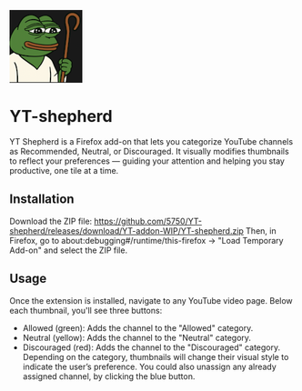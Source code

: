 ![YT Shepherd Icon](icons/pasterz-128.png)

# YT-shepherd
YT Shepherd is a Firefox add-on that lets you categorize YouTube channels as Recommended, Neutral, or Discouraged. It visually modifies thumbnails to reflect your preferences — guiding your attention and helping you stay productive, one tile at a time.

## Installation
Download the ZIP file: https://github.com/5750/YT-shepherd/releases/download/YT-addon-WIP/YT-shepherd.zip
Then, in Firefox, go to about:debugging#/runtime/this-firefox -> "Load Temporary Add-on" and select the ZIP file.

## Usage
Once the extension is installed, navigate to any YouTube video page.
Below each thumbnail, you'll see three buttons:
- Allowed (green): Adds the channel to the "Allowed" category.
- Neutral (yellow): Adds the channel to the "Neutral" category.
- Discouraged (red): Adds the channel to the "Discouraged" category.
Depending on the category, thumbnails will change their visual style to indicate the user’s preference.
You could also unassign any already assigned channel, by clicking the blue button.
